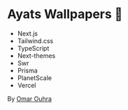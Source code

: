 # Ayats Wallpapers 🕋

- Next.js
- Tailwind.css 
- TypeScript
- Next-themes
- Swr
- Prisma
- PlanetScale
- Vercel

By [Omar Ouhra](https://twitter.com/OuhraOmar)
